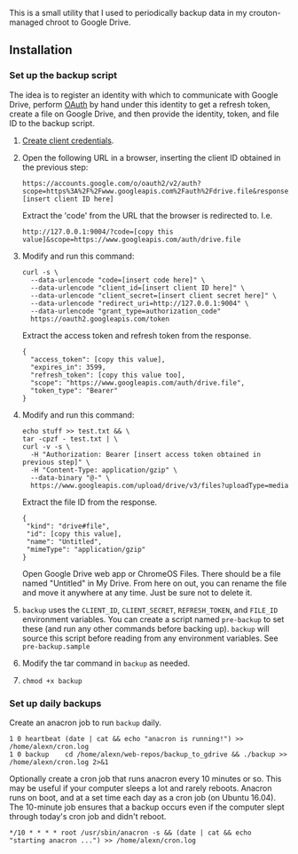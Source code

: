 This is a small utility that I used to periodically backup data in my crouton-managed chroot to Google Drive.

## Installation

### Set up the backup script

The idea is to register an identity with which to communicate with Google Drive, perform [OAuth](https://developers.google.com/identity/protocols/oauth2/native-app) by hand under this identity to get a refresh token, create a file on Google Drive, and then provide the identity, token, and file ID to the backup script.

1.  [Create client credentials](https://console.developers.google.com/apis/credentials).

2.  Open the following URL in a browser, inserting the client ID obtained in the previous step:
    ```
    https://accounts.google.com/o/oauth2/v2/auth?scope=https%3A%2F%2Fwww.googleapis.com%2Fauth%2Fdrive.file&response_type=code&redirect_uri=http%3A//127.0.0.1%3A9004&client_id=[insert client ID here]
    ```

    Extract the 'code' from the URL that the browser is redirected to. I.e.
    ```
    http://127.0.0.1:9004/?code=[copy this value]&scope=https://www.googleapis.com/auth/drive.file 
    ```

3.  Modify and run this command:
    ```
    curl -s \
      --data-urlencode "code=[insert code here]" \
      --data-urlencode "client_id=[insert client ID here]" \
      --data-urlencode "client_secret=[insert client secret here]" \
      --data-urlencode "redirect_uri=http://127.0.0.1:9004" \
      --data-urlencode "grant_type=authorization_code"
      https://oauth2.googleapis.com/token
    ```

    Extract the access token and refresh token from the response.
    ```
    {
      "access_token": [copy this value],
      "expires_in": 3599,
      "refresh_token": [copy this value too],
      "scope": "https://www.googleapis.com/auth/drive.file",
      "token_type": "Bearer"
    }
    ```

4.  Modify and run this command:
    ```
    echo stuff >> test.txt && \
    tar -cpzf - test.txt | \
    curl -v -s \
      -H "Authorization: Bearer [insert access token obtained in previous step]" \
      -H "Content-Type: application/gzip" \
      --data-binary "@-" \
      https://www.googleapis.com/upload/drive/v3/files?uploadType=media
    ```

    Extract the file ID from the response.
    ```
    {
     "kind": "drive#file",
     "id": [copy this value],
     "name": "Untitled",
     "mimeType": "application/gzip"
    }
    ```

    Open Google Drive web app or ChromeOS Files. There should be a file named "Untitled" in My Drive.
    From here on out, you can rename the file and move it anywhere at any time. Just be sure not to delete it.


5.  `backup` uses the `CLIENT_ID`, `CLIENT_SECRET`, `REFRESH_TOKEN`, and `FILE_ID` environment variables. You can create a script named `pre-backup` to set these (and run any other commands before backing up). `backup` will source this script before reading from any environment variables. See `pre-backup.sample`

6.  Modify the tar command in `backup` as needed. 

7.  `chmod +x backup`

### Set up daily backups

Create an anacron job to run `backup` daily.

```
1 0 heartbeat (date | cat && echo "anacron is running!") >> /home/alexn/cron.log
1 0 backup    cd /home/alexn/web-repos/backup_to_gdrive && ./backup >> /home/alexn/cron.log 2>&1
```

Optionally create a cron job that runs anacron every 10 minutes or so. This may be useful if your computer sleeps a lot and rarely reboots.
Anacron runs on boot, and at a set time each day as a cron job (on Ubuntu 16.04).
The 10-minute job ensures that a backup occurs even if the computer slept through today's cron job and didn't reboot.

```
*/10 * * * * root /usr/sbin/anacron -s && (date | cat && echo "starting anacron ...") >> /home/alexn/cron.log
```
